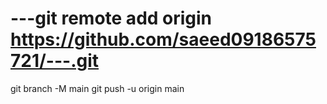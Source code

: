# ---git remote add origin https://github.com/saeed09186575721/---.git
 git branch -M main 
git push -u origin main
